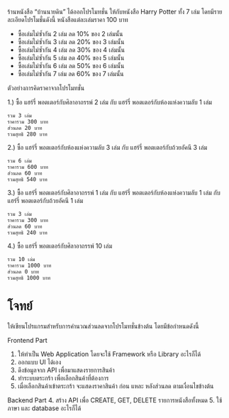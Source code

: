 ร้านหนังสือ “บ้านนายดิน” ได้ออกโปรโมทชั่น ให้กับหนังสือ Harry Potter ทั้ง 7 เล่ม
โดยมีรายละเอียดโปรโมชั่นดังนี้
หนังสือแต่ละเล่มราคา 100 บาท
 - ซื้อเล่มไม่ซ้ำกัน 2 เล่ม ลด 10% ของ 2 เล่มนั้น
 - ซื้อเล่มไม่ซ้ำกัน 3 เล่ม ลด 20% ของ 3 เล่มนั้น
 - ซื้อเล่มไม่ซ้ำกัน 4 เล่ม ลด 30% ของ 4 เล่มนั้น
 - ซื้อเล่มไม่ซ้ำกัน 5 เล่ม ลด 40% ของ 5 เล่มนั้น
 - ซื้อเล่มไม่ซ้ำกัน 6 เล่ม ลด 50% ของ 6 เล่มนั้น
 - ซื้อเล่มไม่ซ้ำกัน 7 เล่ม ลด 60% ของ 7 เล่มนั้น

ตัวอย่างการคิดราคาจากโปรโมทชั่น

1.) ซื้อ แฮร์รี่ พอตเตอร์กับศิลาอาถรรพ์  2 เล่ม กับ แฮร์รี่ พอตเตอร์กับห้องแห่งความลับ 1 เล่ม 
```
รวม 3 เล่ม
ราคารวม 300 บาท
ส่วนลด 20 บาท
รวมสุทธิ 280 บาท
```

2.) ซื้อ แฮร์รี่ พอตเตอร์กับห้องแห่งความลับ 3 เล่ม กับ แฮร์รี่ พอตเตอร์กับถ้วยอัคนี 3 เล่ม
```
รวม 6 เล่ม
ราคารวม 600 บาท
ส่วนลด 60 บาท
รวมสุทธิ 540 บาท
```

3.) ซื้อ แฮร์รี่ พอตเตอร์กับศิลาอาถรรพ์  1 เล่ม กับ แฮร์รี่ พอตเตอร์กับห้องแห่งความลับ 1 เล่ม กับ แฮร์รี่ พอตเตอร์กับถ้วยอัคนี 1 เล่ม
```
รวม 3 เล่ม
ราคารวม 300 บาท
ส่วนลด 60 บาท
รวมสุทธิ 240 บาท
```

4.) ซื้อ แฮร์รี่ พอตเตอร์กับศิลาอาถรรพ์  10 เล่ม 
```
รวม 10 เล่ม
ราคารวม 1000 บาท
ส่วนลด 0 บาท
รวมสุทธิ 1000 บาท
```

# โจทย์

ให้เขียนโปรแกรมสำหรับการคำนวณส่วนลดจากโปรโมทชั่นข้างต้น โดยมีข้อกำหนดดังนี้

Frontend Part
1. ให้ทำเป็น Web Application โดยจะใช้ Framework หรือ Library อะไรก็ได้
2. ออกแบบ UI ได้เอง
3. ดึงข้อมูลจาก API เพื่อมาแสดงรายการสินค้า
4. ทำระบบตระกร้า เพื่อเลือกสินค้าที่ต้องการ
5. เมื่อเลือกสินค้าเข้าตระกร้า จะแสดงราคาสินค้า ก่อน แหละ หลังส่วนลด ตามเงื่อนไขข้างต้น

Backend Part
4. สร้าง API เพื่อ CREATE, GET, DELETE รายการหนังสือทั้งหมด
5. ใช้ ภาษา และ database อะไรก็ได้
